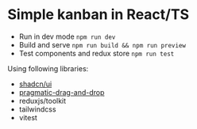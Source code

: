 # Simple kanban in React/TS

- Run in dev mode `npm run dev`
- Build and serve `npm run build && npm run preview`
- Test components and redux store `npm run test`

Using following libraries:
- [shadcn/ui](https://github.com/shadcn-ui/ui)
- [pragmatic-drag-and-drop](https://github.com/atlassian/pragmatic-drag-and-drop)
- reduxjs/toolkit
- tailwindcss
- vitest


